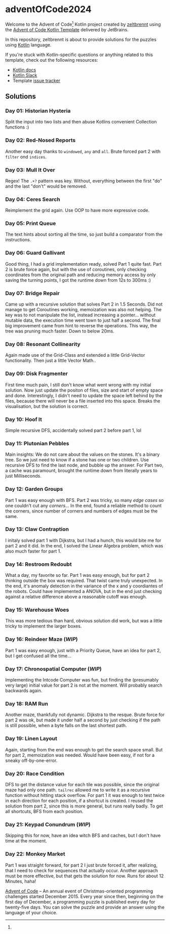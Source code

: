 # adventOfCode2024

Welcome to the Advent of Code[^aoc] Kotlin project created by [zeltbrennt][github] using
the [Advent of Code Kotlin Template][template] delivered by JetBrains.

In this repository, zeltbrennt is about to provide solutions for the puzzles using [Kotlin][kotlin] language.

If you're stuck with Kotlin-specific questions or anything related to this template, check out the following resources:

- [Kotlin docs][docs]
- [Kotlin Slack][slack]
- Template [issue tracker][issues]

## Solutions

### Day 01: Historian Hysteria

Split the input into two lists and then abuse Kotlins convenient Collection functions :)

### Day 02: Red-Nosed Reports

Another easy day thanks to `windowed`, `any` and `all`. Brute forced part 2 with `filter` ond `indices`.

### Day 03: Mull It Over

Regex! The `.+?` pattern was key. Without, everything between the first "do" and the last "don't" would be removed.

### Day 04: Ceres Search

Reimplement the grid again. Use OOP to have more expressive code.

### Day 05: Print Queue

The text hints about sorting all the time, so just build a comparator from the instructions.

### Day 06: Guard Gallivant

Good thing, I had a grid implementation ready, solved Part 1 quite fast. Part 2 is brute force again, but with the use
of coroutines, only checking coordinates from the original path and reducing memory access by only saving the turning
points, I got the runtime down from 12s to 300ms :)

### Day 07: Bridge Repair

Came up with a recursive solution that solves Part 2 in 1.5 Seconds. Did not manage to get Coroutines working,
memoization was also not helping. The key was to not manipulate the list, instead increasing a pointer... without
mutable data,
the execution time went town to just half a second.
The final big improvement came from hint to reverse the operations. This way, the tree was pruning much faster. Down to
below 20ms.

### Day 08: Resonant Collinearity

Again made use of the Grid-Class and extended a little Grid-Vector functionality. Then just a little Vector Math..

### Day 09: Disk Fragmenter

First time much pain, I still don't know what went wrong with my initial solution.
Now just update the positon of files, size and start of empty space and done.
Interestingly, I didn't need to update the space left behind by the files, because there will never be a file inserted
into this space. Breaks the visualisation, but the solution is correct.

### Day 10: Hoof It

Simple recursive DFS, accidentally solved part 2 before part 1, lol

### Day 11: Plutonian Pebbles

Main insights: We do not care about the values on the stones. It's a binary tree.
So we just need to know if a stone has one or two children.
Use recursive DFS to find the last node, and bubble up the answer.
For Part two, a cache was paramount, brought the runtime down from literally years to just Milliseconds.

### Day 12: Garden Groups

Part 1 was easy enough with BFS. Part 2 was tricky, so many *edge cases* so one couldn't cut any *corners*...
In the end, found a reliable method to count the corners, since number of corners and numbers of edges must be the same.

### Day 13: Claw Contraption

I initaly solved part 1 with Dijkstra, but I had a hunch, this would bite me for part 2 and it did.
In the end, I solved the Linear Algebra problem, which was also much faster for part 1.

### Day 14: Restroom Redoubt

What a day, my favorite so far. Part 1 was easy enough, but for part 2 thinking outside the box was required.
That twist came truly unexpected.
In the end, it's anomaly detection in the variance of the x and y coordiantes of the robots.
Could have implemented a ANOVA, but in the end just checking against a relative difference above a reasonable cutoff was
enough.

### Day 15: Warehouse Woes

This was more tedious than hard, obvious solution did work, but was a little tricky to implement the larger boxes.

### Day 16: Reindeer Maze (*WIP*)

Part 1 was easy enough, just with a Priority Queue, have an idea for part 2, but I get confused all the time...

### Day 17: Chronospatial Computer (*WIP*)

Implementing the Intcode Computer was fun, but finding the (presumably very large) initial value for part 2 is not at
the moment.
Will probably search backwards again.

### Day 18: RAM Run

Another maze, thankfully not dynamic. Dijkstra to the resque. Brute force for part 2 was ok, but made it under half a
second by just checking if the path is still possible,
when a byte falls on the last shortest path.

### Day 19: Linen Layout

Again, starting from the end was enough to get the search space small. But for part 2, memoization was needed.
Would have been easy, if not for a sneaky off-by-one-error.

### Day 20: Race Condition

DFS to get the distance value for each tile was possible, since the original maze had only one path. `tailrec` allowed
me to write it as a recursive function without hitting stack overflow. For part 1 it was enough to test twice in each
direction for each position, if a shortcut is created. I reused the solution from part 2, since this is more general,
but runs really badly. To get all shortcuts, BFS from each position.

### Day 21: Keypad Conundrum (*WIP*)

Skipping this for now, have an idea witch BFS and caches, but I don't have time at the moment.

### Day 22: Monkey Market

Part 1 was straight forward, for part 2 I just brute forced it, after realizing, that I need to check for sequences that
actually occur. Another approach must be more effective, but that gets the solution for now. Runs for about 12 Minutes,
haha!

[^aoc]:
[Advent of Code][aoc] – An annual event of Christmas-oriented programming challenges started December 2015.
Every year since then, beginning on the first day of December, a programming puzzle is published every day for
twenty-five days.
You can solve the puzzle and provide an answer using the language of your choice.

[aoc]: https://adventofcode.com

[docs]: https://kotlinlang.org/docs/home.html

[github]: https://github.com/zeltbrennt

[issues]: https://github.com/kotlin-hands-on/advent-of-code-kotlin-template/issues

[kotlin]: https://kotlinlang.org

[slack]: https://surveys.jetbrains.com/s3/kotlin-slack-sign-up

[template]: https://github.com/kotlin-hands-on/advent-of-code-kotlin-template
